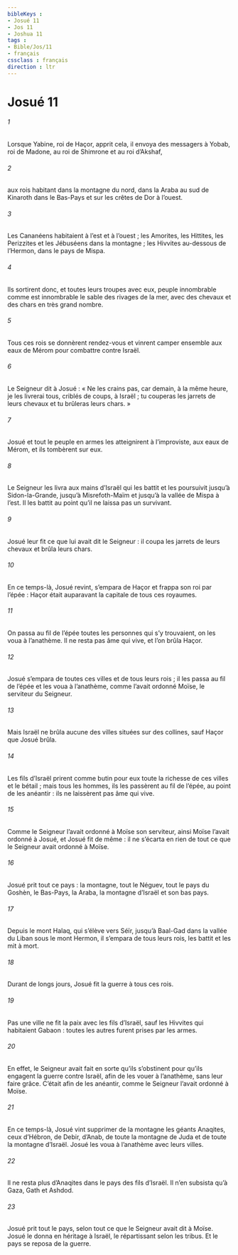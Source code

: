 ```yaml
---
bibleKeys : 
- Josué 11
- Jos 11
- Joshua 11
tags : 
- Bible/Jos/11
- français
cssclass : français
direction : ltr
---
```


# Josué 11

###### 1
Lorsque Yabine, roi de Haçor, apprit cela, il envoya des messagers à Yobab, roi de Madone, au roi de Shimrone et au roi d’Akshaf,
###### 2
aux rois habitant dans la montagne du nord, dans la Araba au sud de Kinaroth dans le Bas-Pays et sur les crêtes de Dor à l’ouest.
###### 3
Les Cananéens habitaient à l’est et à l’ouest ; les Amorites, les Hittites, les Perizzites et les Jébuséens dans la montagne ; les Hivvites au-dessous de l’Hermon, dans le pays de Mispa.
###### 4
Ils sortirent donc, et toutes leurs troupes avec eux, peuple innombrable comme est innombrable le sable des rivages de la mer, avec des chevaux et des chars en très grand nombre.
###### 5
Tous ces rois se donnèrent rendez-vous et vinrent camper ensemble aux eaux de Mérom pour combattre contre Israël.
###### 6
Le Seigneur dit à Josué : « Ne les crains pas, car demain, à la même heure, je les livrerai tous, criblés de coups, à Israël ; tu couperas les jarrets de leurs chevaux et tu brûleras leurs chars. »
###### 7
Josué et tout le peuple en armes les atteignirent à l’improviste, aux eaux de Mérom, et ils tombèrent sur eux.
###### 8
Le Seigneur les livra aux mains d’Israël qui les battit et les poursuivit jusqu’à Sidon-la-Grande, jusqu’à Misrefoth-Maïm et jusqu’à la vallée de Mispa à l’est. Il les battit au point qu’il ne laissa pas un survivant.
###### 9
Josué leur fit ce que lui avait dit le Seigneur : il coupa les jarrets de leurs chevaux et brûla leurs chars.
###### 10
En ce temps-là, Josué revint, s’empara de Haçor et frappa son roi par l’épée : Haçor était auparavant la capitale de tous ces royaumes.
###### 11
On passa au fil de l’épée toutes les personnes qui s’y trouvaient, on les voua à l’anathème. Il ne resta pas âme qui vive, et l’on brûla Haçor.
###### 12
Josué s’empara de toutes ces villes et de tous leurs rois ; il les passa au fil de l’épée et les voua à l’anathème, comme l’avait ordonné Moïse, le serviteur du Seigneur.
###### 13
Mais Israël ne brûla aucune des villes situées sur des collines, sauf Haçor que Josué brûla.
###### 14
Les fils d’Israël prirent comme butin pour eux toute la richesse de ces villes et le bétail ; mais tous les hommes, ils les passèrent au fil de l’épée, au point de les anéantir : ils ne laissèrent pas âme qui vive.
###### 15
Comme le Seigneur l’avait ordonné à Moïse son serviteur, ainsi Moïse l’avait ordonné à Josué, et Josué fit de même : il ne s’écarta en rien de tout ce que le Seigneur avait ordonné à Moïse.
###### 16
Josué prit tout ce pays : la montagne, tout le Néguev, tout le pays du Goshèn, le Bas-Pays, la Araba, la montagne d’Israël et son bas pays.
###### 17
Depuis le mont Halaq, qui s’élève vers Séïr, jusqu’à Baal-Gad dans la vallée du Liban sous le mont Hermon, il s’empara de tous leurs rois, les battit et les mit à mort.
###### 18
Durant de longs jours, Josué fit la guerre à tous ces rois.
###### 19
Pas une ville ne fit la paix avec les fils d’Israël, sauf les Hivvites qui habitaient Gabaon : toutes les autres furent prises par les armes.
###### 20
En effet, le Seigneur avait fait en sorte qu’ils s’obstinent pour qu’ils engagent la guerre contre Israël, afin de les vouer à l’anathème, sans leur faire grâce. C’était afin de les anéantir, comme le Seigneur l’avait ordonné à Moïse.
###### 21
En ce temps-là, Josué vint supprimer de la montagne les géants Anaqites, ceux d’Hébron, de Debir, d’Anab, de toute la montagne de Juda et de toute la montagne d’Israël. Josué les voua à l’anathème avec leurs villes.
###### 22
Il ne resta plus d’Anaqites dans le pays des fils d’Israël. Il n’en subsista qu’à Gaza, Gath et Ashdod.
###### 23
Josué prit tout le pays, selon tout ce que le Seigneur avait dit à Moïse. Josué le donna en héritage à Israël, le répartissant selon les tribus. Et le pays se reposa de la guerre.
